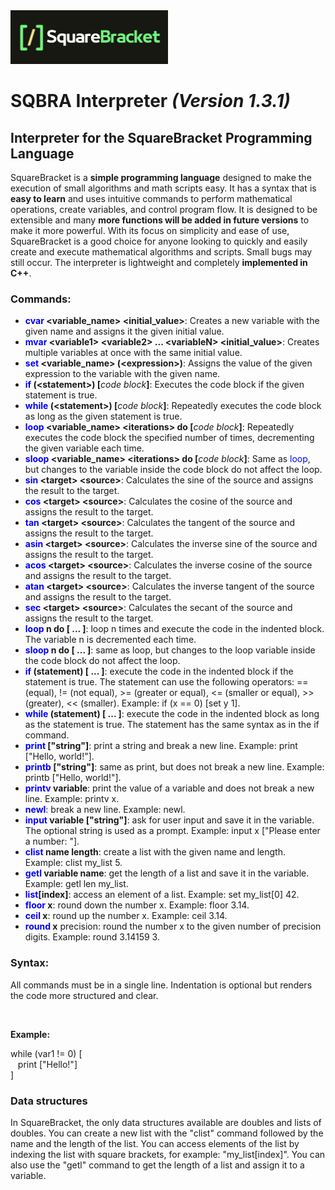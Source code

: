 <img src="images/squarebracket.png" alt="Logo" width="50%">
<h1>SQBRA Interpreter <i>(Version 1.3.1)</i></h1>
<h2>Interpreter for the SquareBracket Programming Language</h2>
<p>SquareBracket is a <b>simple programming language</b> designed to make the execution of small algorithms and math scripts easy. It has a syntax that is <b>easy to learn</b> and uses intuitive commands to perform mathematical operations, create variables, and control program flow. It is designed to be extensible and many <b>more functions will be added in future versions</b> to make it more powerful. With its focus on simplicity and ease of use, SquareBracket is a good choice for anyone looking to quickly and easily create and execute mathematical algorithms and scripts. Small bugs may still occur. The interpreter is lightweight and completely <b>implemented in C++</b>.</p>
<h3>Commands:</h3>
<ul>
  <li><b><span style="color:blue">cvar</span> &lt;variable_name&gt; &lt;initial_value&gt;</b>: Creates a new variable with the given name and assigns it the given initial value.</li>
  <li><b><span style="color:blue">mvar</span> &lt;variable1&gt; &lt;variable2&gt; ... &lt;variableN&gt; &lt;initial_value&gt;</b>: Creates multiple variables at once with the same initial value.</li>
  <li><b><span style="color:blue">set</span> &lt;variable_name&gt; (&lt;expression&gt;)</b>: Assigns the value of the given expression to the variable with the given name.</li>
  <li><b><span style="color:blue">if</span> (&lt;statement&gt;) [</b><i>code block</i><b>]</b>: Executes the code block if the given statement is true.</li>
  <li><b><span style="color:blue">while</span> (&lt;statement&gt;) [</b><i>code block</i><b>]</b>: Repeatedly executes the code block as long as the given statement is true.</li>
  <li><b><span style="color:blue">loop</span> &lt;variable_name&gt; &lt;iterations&gt; do [</b><i>code block</i><b>]</b>: Repeatedly executes the code block the specified number of times, decrementing the given variable each time.</li>
  <li><b><span style="color:blue">sloop</span> &lt;variable_name&gt; &lt;iterations&gt; do [</b><i>code block</i><b>]</b>: Same as <span style="color:blue">loop</span>, but changes to the variable inside the code block do not affect the loop.</li>
  <li><b><span style="color:blue">sin</span> &lt;target&gt; &lt;source&gt;</b>: Calculates the sine of the source and assigns the result to the target.</li>
  <li><b><span style="color:blue">cos</span> &lt;target&gt; &lt;source&gt;</b>: Calculates the cosine of the source and assigns the result to the target.</li>
  <li><b><span style="color:blue">tan</span> &lt;target&gt; &lt;source&gt;</b>: Calculates the tangent of the source and assigns the result to the target.</li>
  <li><b><span style="color:blue">asin</span> &lt;target&gt; &lt;source&gt;</b>: Calculates the inverse sine of the source and assigns the result to the target.</li>
  <li><b><span style="color:blue">acos</span> &lt;target&gt; &lt;source&gt;</b>: Calculates the inverse cosine of the source and assigns the result to the target.</li>
  <li><b><span style="color:blue">atan</span> &lt;target&gt; &lt;source&gt;</b>: Calculates the inverse tangent of the source and assigns the result to the target.</li>
  <li><b><span style="color:blue">sec</span> &lt;target&gt; &lt;source&gt;</b>: Calculates the secant of the source and assigns the result to the target.</li>
  <li><b> <span style="color:blue">loop</span> n do [ ... ]</b>: loop n times and execute the code in the indented block. The variable n is decremented each time.</li>
  <li><b><span style="color:blue">sloop</span> n do [ ... ]</b>: same as loop, but changes to the loop variable inside the code block do not affect the loop.</li>
  <li><b><span style="color:blue">if</span> (statement) [ ... ]</b>: execute the code in the indented block if the statement is true. The statement can use the following operators: == (equal), != (not equal), >= (greater or equal), <= (smaller or equal), >> (greater), << (smaller). Example: if (x == 0) [set y 1].</li>
  <li><b><span style="color:blue">while</span> (statement) [ ... ]</b>: execute the code in the indented block as long as the statement is true. The statement has the same syntax as in the if command.</li>
  <li><b><span style="color:blue">print</span> ["string"]</b>: print a string and break a new line. Example: print ["Hello, world!"].</li>
  <li><b><span style="color:blue">printb</span> ["string"]</b>: same as print, but does not break a new line. Example: printb ["Hello, world!"].</li>
  <li><b><span style="color:blue">printv</span> variable</b>: print the value of a variable and does not break a new line. Example: printv x.</li>
  <li><b><span style="color:blue">newl</span></b>: break a new line. Example: newl.</li>
  <li><b><span style="color:blue">input</span> variable ["string"]</b>: ask for user input and save it in the variable. The optional string is used as a prompt. Example: input x ["Please enter a number: "].</li>
  <li><b><span style="color:blue">clist</span> name length</b>: create a list with the given name and length. Example: clist my_list 5.</li>
  <li><b><span style="color:blue">getl</span> variable name</b>: get the length of a list and save it in the variable. Example: getl len my_list.</li>
  <li><b><span style="color:blue">list</span>[index]</b>: access an element of a list. Example: set my_list[0] 42.</li>
  <li><b><span style="color:blue">floor</span> x</b>: round down the number x. Example: floor 3.14.</li>
  <li><b><span style="color:blue">ceil</span> x</b>: round up the number x. Example: ceil 3.14.</li>
  <li><b><span style="color:blue">round</span> x</b> precision: round the number x to the given number of precision digits. Example: round 3.14159 3.</li>
  </ul>

<h3>Syntax:</h3>
<p>All commands must be in a single line. Indentation is optional but renders the code more structured and clear.</p></br>
<p><b>Example:</b></p>
<p>while (var1 != 0) [</br>
&nbsp;&nbsp;&nbsp;print ["Hello!"]</br>
]</br>
</p>

<h3>Data structures</h3>
<p>In SquareBracket, the only data structures available are doubles and lists of doubles. You can create a new list with the "clist" command followed by the name and the length of the list. You can access elements of the list by indexing the list with square brackets, for example: "my_list[index]". You can also use the "getl" command to get the length of a list and assign it to a variable.</p>
  
